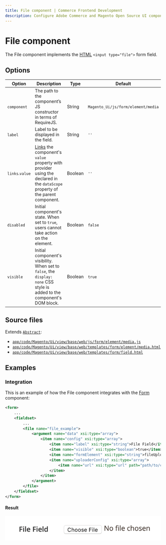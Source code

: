 ```yaml
---
title: File component | Commerce Frontend Development
description: Configure Adobe Commerce and Magento Open Source UI components and integrate them with other components.
---
```


# File component

The File component implements the [HTML](https://glossary.magento.com/html) `<input type="file">` form field.

## Options

| Option | Description | Type | Default |
| --- | --- | --- | --- |
| `component` | The path to the component’s JS constructor in terms of RequireJS. | String | `Magento_Ui/js/form/element/media` |
| `label` | Label to be displayed in the field. | String | `''` |
| `links`.`value` | [Links](../concepts/linking.md) the component's `value` property with provider using the declared in the `dataScope` property of the parent component. | Boolean | `''` |
| `disabled` | Initial component's state. When set to `true`, users cannot take action on the element. | Boolean | `false` |
| `visible` | Initial component's visibility. When set to `false`, the `display: none` CSS style is added to the component's DOM block. | Boolean | `true` |

## Source files

Extends [`Abstract`](https://github.com/magento/magento2/blob/2.4/app/code/Magento/Ui/view/base/web/js/form/element/abstract.js):

-  [`app/code/Magento/Ui/view/base/web/js/form/element/media.js`](https://github.com/magento/magento2/blob/2.4/app/code/Magento/Ui/view/base/web/js/form/element/media.js)
-  [`app/code/Magento/Ui/view/base/web/templates/form/element/media.html`](https://github.com/magento/magento2/blob/2.4/app/code/Magento/Ui/view/base/web/templates/form/element/media.html)
-  [`app/code/Magento/Ui/view/base/web/templates/form/field.html`](https://github.com/magento/magento2/blob/2.4/app/code/Magento/Ui/view/base/web/templates/form/field.html)

## Examples

### Integration

This is an example of how the File component integrates with the [Form](form.md) component:

```xml
<form>
    ...
    <fieldset>
        ...
        <file name="file_example">
            <argument name="data" xsi:type="array">
                <item name="config" xsi:type="array">
                    <item name="label" xsi:type="string">File Field</item>
                    <item name="visible" xsi:type="boolean">true</item>
                    <item name="formElement" xsi:type="string">fileUploader</item>
                    <item name="uploaderConfig" xsi:type="array">
                        <item name="url" xsi:type="url" path="path/to/controller"/>
                    </item>
                </item>
            </argument>
        </file>
    </fieldset>
</form>
```

#### Result

![File Component example](../../_images/ui-components/ui-file-result.png)
